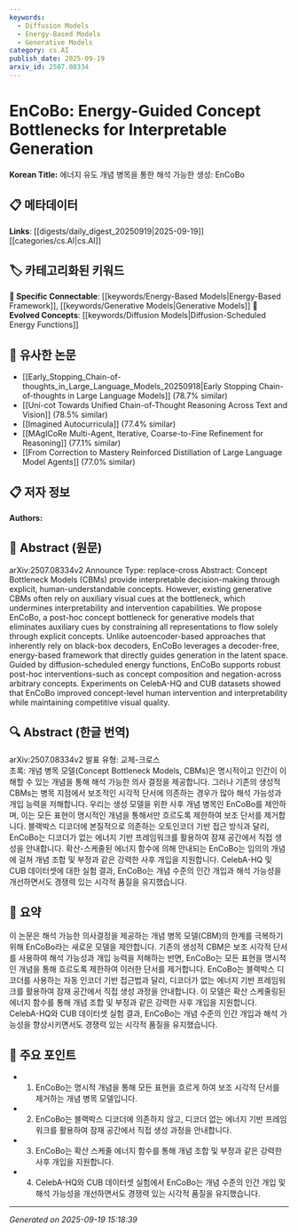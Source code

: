 ```yaml
---
keywords:
  - Diffusion Models
  - Energy-Based Models
  - Generative Models
category: cs.AI
publish_date: 2025-09-19
arxiv_id: 2507.08334
---
```


<!-- KEYWORD_LINKING_METADATA:
{
  "processed_timestamp": "2025-09-22 21:46:50.364015",
  "vocabulary_version": "1.0",
  "selected_keywords": [
    "Diffusion Models",
    "Energy-Based Models",
    "Generative Models"
  ],
  "rejected_keywords": [
    "Concept Bottleneck Models"
  ],
  "similarity_scores": {
    "Diffusion Models": 0.79,
    "Energy-Based Models": 0.77,
    "Generative Models": 0.8
  },
  "extraction_method": "AI_prompt_based",
  "budget_applied": true
}
-->


# EnCoBo: Energy-Guided Concept Bottlenecks for Interpretable Generation

**Korean Title:** 에너지 유도 개념 병목을 통한 해석 가능한 생성: EnCoBo

## 📋 메타데이터

**Links**: [[digests/daily_digest_20250919|2025-09-19]]   [[categories/cs.AI|cs.AI]]

## 🏷️ 카테고리화된 키워드
**🔗 Specific Connectable**: [[keywords/Energy-Based Models|Energy-Based Framework]], [[keywords/Generative Models|Generative Models]]
**🚀 Evolved Concepts**: [[keywords/Diffusion Models|Diffusion-Scheduled Energy Functions]]

## 🔗 유사한 논문
- [[Early_Stopping_Chain-of-thoughts_in_Large_Language_Models_20250918|Early Stopping Chain-of-thoughts in Large Language Models]] (78.7% similar)
- [[Uni-cot Towards Unified Chain-of-Thought Reasoning Across Text and Vision]] (78.5% similar)
- [[Imagined Autocurricula]] (77.4% similar)
- [[MAgICoRe Multi-Agent, Iterative, Coarse-to-Fine Refinement for Reasoning]] (77.1% similar)
- [[From Correction to Mastery Reinforced Distillation of Large Language Model Agents]] (77.0% similar)

## 📋 저자 정보

**Authors:** 

## 📄 Abstract (원문)

arXiv:2507.08334v2 Announce Type: replace-cross 
Abstract: Concept Bottleneck Models (CBMs) provide interpretable decision-making through explicit, human-understandable concepts. However, existing generative CBMs often rely on auxiliary visual cues at the bottleneck, which undermines interpretability and intervention capabilities. We propose EnCoBo, a post-hoc concept bottleneck for generative models that eliminates auxiliary cues by constraining all representations to flow solely through explicit concepts. Unlike autoencoder-based approaches that inherently rely on black-box decoders, EnCoBo leverages a decoder-free, energy-based framework that directly guides generation in the latent space. Guided by diffusion-scheduled energy functions, EnCoBo supports robust post-hoc interventions-such as concept composition and negation-across arbitrary concepts. Experiments on CelebA-HQ and CUB datasets showed that EnCoBo improved concept-level human intervention and interpretability while maintaining competitive visual quality.

## 🔍 Abstract (한글 번역)

arXiv:2507.08334v2 발표 유형: 교체-크로스  
초록: 개념 병목 모델(Concept Bottleneck Models, CBMs)은 명시적이고 인간이 이해할 수 있는 개념을 통해 해석 가능한 의사 결정을 제공합니다. 그러나 기존의 생성적 CBMs는 병목 지점에서 보조적인 시각적 단서에 의존하는 경우가 많아 해석 가능성과 개입 능력을 저해합니다. 우리는 생성 모델을 위한 사후 개념 병목인 EnCoBo를 제안하며, 이는 모든 표현이 명시적인 개념을 통해서만 흐르도록 제한하여 보조 단서를 제거합니다. 블랙박스 디코더에 본질적으로 의존하는 오토인코더 기반 접근 방식과 달리, EnCoBo는 디코더가 없는 에너지 기반 프레임워크를 활용하여 잠재 공간에서 직접 생성을 안내합니다. 확산-스케줄된 에너지 함수에 의해 안내되는 EnCoBo는 임의의 개념에 걸쳐 개념 조합 및 부정과 같은 강력한 사후 개입을 지원합니다. CelebA-HQ 및 CUB 데이터셋에 대한 실험 결과, EnCoBo는 개념 수준의 인간 개입과 해석 가능성을 개선하면서도 경쟁력 있는 시각적 품질을 유지했습니다.

## 📝 요약

이 논문은 해석 가능한 의사결정을 제공하는 개념 병목 모델(CBM)의 한계를 극복하기 위해 EnCoBo라는 새로운 모델을 제안합니다. 기존의 생성적 CBM은 보조 시각적 단서를 사용하여 해석 가능성과 개입 능력을 저해하는 반면, EnCoBo는 모든 표현을 명시적인 개념을 통해 흐르도록 제한하여 이러한 단서를 제거합니다. EnCoBo는 블랙박스 디코더를 사용하는 자동 인코더 기반 접근법과 달리, 디코더가 없는 에너지 기반 프레임워크를 활용하여 잠재 공간에서 직접 생성 과정을 안내합니다. 이 모델은 확산 스케줄링된 에너지 함수를 통해 개념 조합 및 부정과 같은 강력한 사후 개입을 지원합니다. CelebA-HQ와 CUB 데이터셋 실험 결과, EnCoBo는 개념 수준의 인간 개입과 해석 가능성을 향상시키면서도 경쟁력 있는 시각적 품질을 유지했습니다.

## 🎯 주요 포인트

- 1. EnCoBo는 명시적 개념을 통해 모든 표현을 흐르게 하여 보조 시각적 단서를 제거하는 개념 병목 모델입니다.

- 2. EnCoBo는 블랙박스 디코더에 의존하지 않고, 디코더 없는 에너지 기반 프레임워크를 활용하여 잠재 공간에서 직접 생성 과정을 안내합니다.

- 3. EnCoBo는 확산 스케줄 에너지 함수를 통해 개념 조합 및 부정과 같은 강력한 사후 개입을 지원합니다.

- 4. CelebA-HQ와 CUB 데이터셋 실험에서 EnCoBo는 개념 수준의 인간 개입 및 해석 가능성을 개선하면서도 경쟁력 있는 시각적 품질을 유지했습니다.

---

*Generated on 2025-09-19 15:18:39*